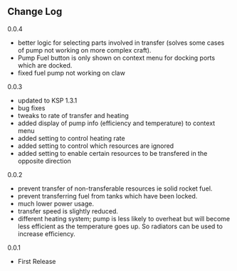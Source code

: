 ## Change Log
0.0.4
  - better logic for selecting parts involved in transfer (solves some cases of pump not working on more complex craft).
  - Pump Fuel button is only shown on context menu for docking ports which are docked.
  - fixed fuel pump not working on claw

0.0.3
- updated to KSP 1.3.1
- bug fixes
- tweaks to rate of transfer and heating
- added display of pump info (efficiency and temperature) to context menu
- added setting to control heating rate
- added setting to control which resources are ignored
- added setting to enable certain resources to be transfered in the opposite direction

0.0.2
- prevent transfer of non-transferable resources ie solid rocket fuel.
- prevent transferring fuel from tanks which have been locked.
- much lower power usage.
- transfer speed is slightly reduced.
- different heating system; pump is less likely to overheat but will become less efficient as the temperature goes up. So radiators can be used to increase efficiency.

0.0.1    
- First Release
